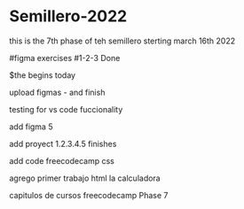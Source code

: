# Semillero-2022
this is the 7th phase of teh semillero sterting march 16th 2022

#figma exercises #1-2-3 Done

$the begins today

upload figmas - and finish

testing for vs code fuccionality

add figma 5

add proyect 1.2.3.4.5 finishes

add code freecodecamp css

agrego primer trabajo html la calculadora

capitulos de cursos freecodecamp
Phase 7